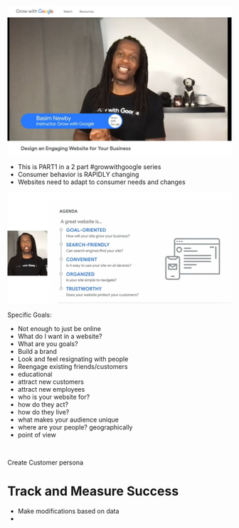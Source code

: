 ![instuctor](https://github.com/EO4wellness/T-I-L/blob/main/Events/Google/Part1.jpg)

* This is PART1 in a 2 part #growwithgoogle series
* Consumer behavior is RAPIDLY changing
* Websites need to adapt to consumer needs and changes 


![outline](https://github.com/EO4wellness/T-I-L/blob/main/Events/Google/what-makes-a-good-website.jpg)

Specific Goals: 
* Not enough to just be online
* What do I want in a website?
* What are you goals?
* Build a brand
* Look and feel resignating with people
* Reengage existing friends/customers 
* educational 
* attract new customers
* attract new employees 
* who is your website for? 
* how do they act?  
* how do they live? 
* what makes your audience unique 
* where are your people?  geographically
* point of view 

![]()

Create Customer persona
![]()

# Track and Measure Success 
* Make modifications based on data 
* 
